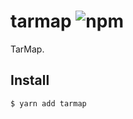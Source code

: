 # tarmap ![npm](https://flat.badgen.net/npm/v/tarmap)

TarMap.

## Install

```sh
$ yarn add tarmap
```
